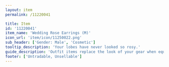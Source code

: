 ```yaml
---
layout: item
permalink: /11220041

title: Item
id: '11220041'
item_name: 'Wedding Rose Earrings (M)'
icon_url: 'item/icon/11250022.png'
sub_header: ['Gender: Male', 'Cosmetic']
tooltip_description: 'Your lobes have never looked so rosy.'
guide_description: 'Outfit items replace the look of your gear when equipped.'
footer: ['Untradable, Unsellable']
---
```

